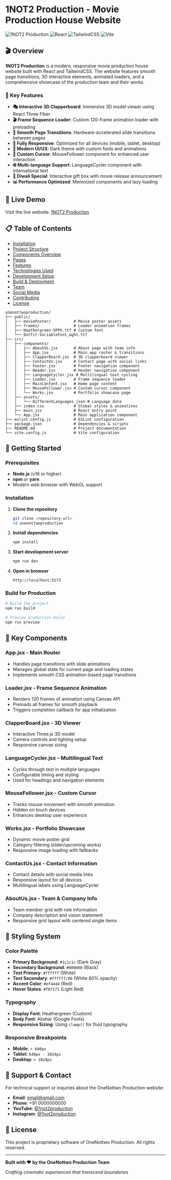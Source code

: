 # 1NOT2 Production - Movie Production House Website

![1NOT2 Production](https://img.shields.io/badge/1NOT2-Production-red?style=for-the-badge)
![React](https://img.shields.io/badge/React-18.0+-blue?style=for-the-badge&logo=react)
![TailwindCSS](https://img.shields.io/badge/TailwindCSS-3.0+-green?style=for-the-badge&logo=tailwindcss)
![Vite](https://img.shields.io/badge/Vite-Latest-purple?style=for-the-badge&logo=vite)

## 🎬 Overview

**1NOT2 Production** is a modern, responsive movie production house website built with React and TailwindCSS. The website features smooth page transitions, 3D interactive elements, animated loaders, and a comprehensive showcase of the production team and their works.

### 🌟 Key Features

- **🎭 Interactive 3D Clapperboard**: Immersive 3D model viewer using React Three Fiber
- **🎬 Frame Sequence Loader**: Custom 120-frame animation loader with preloading
- **🔄 Smooth Page Transitions**: Hardware-accelerated slide transitions between pages  
- **📱 Fully Responsive**: Optimized for all devices (mobile, tablet, desktop)
- **🎨 Modern UI/UX**: Dark theme with custom fonts and animations
- **🎯 Custom Cursor**: MouseFollower component for enhanced user interaction
- **🌐 Multi-language Support**: LanguageCycler component with international text
- **🎁 Diwali Special**: Interactive gift box with movie release announcement
- **📊 Performance Optimized**: Memoized components and lazy loading

## 🚀 Live Demo

Visit the live website: [1NOT2 Production](https://your-domain.com)

## 📋 Table of Contents

- [Installation](#installation)
- [Project Structure](#project-structure)
- [Components Overview](#components-overview)
- [Pages](#pages)
- [Features](#features)
- [Technologies Used](#technologies-used)
- [Development Setup](#development-setup)
- [Build & Deployment](#build--deployment)
- [Team](#team)
- [Social Media](#social-media)
- [Contributing](#contributing)
- [License](#license)

```
onenottwoproduction/
├── public/
│   ├── moviePoster/          # Movie poster assets
│   ├── frames/               # Loader animation frames
│   ├── Heathergreen-XPPG.ttf # Custom font
│   └── Outfit-VariableFont_wght.ttf
├── src/
│   ├── components/
│   │   ├── AboutUs.jsx       # About page with team info
│   │   ├── App.jsx           # Main app router & transitions
│   │   ├── ClapperBoard.jsx  # 3D clapperboard viewer
│   │   ├── ContactUs.jsx     # Contact page with social links
│   │   ├── Footer.jsx        # Footer navigation component
│   │   ├── Header.jsx        # Header navigation component
│   │   ├── LanguageCycler.jsx # Multilingual text cycling
│   │   ├── Loader.jsx        # Frame sequence loader
│   │   ├── MainContent.jsx   # Home page content
│   │   ├── MouseFollower.jsx # Custom cursor component
│   │   └── Works.jsx         # Portfolio showcase page
│   ├── assets/
│   │   └── DifferentLanguages.json # Language data
│   ├── index.css             # Global styles & animations
│   ├── main.jsx              # React entry point
│   └── App.jsx               # Main application component
├── eslint.config.js          # ESLint configuration
├── package.json              # Dependencies & scripts
├── README.md                 # Project documentation
└── vite.config.js            # Vite configuration
```

## 🚀 Getting Started

### Prerequisites
- **Node.js** (v16 or higher)
- **npm** or **yarn**
- Modern web browser with WebGL support

### Installation

1. **Clone the repository**
   ```bash
   git clone <repository-url>
   cd onenottwoproduction
   ```

2. **Install dependencies**
   ```bash
   npm install
   ```

3. **Start development server**
   ```bash
   npm run dev
   ```

4. **Open in browser**
   ```
   http://localhost:5173
   ```

### Build for Production

```bash
# Build the project
npm run build

# Preview production build
npm run preview
```

## 🎯 Key Components

### **App.jsx** - Main Router
- Handles page transitions with slide animations
- Manages global state for current page and loading states
- Implements smooth CSS animation-based page transitions

### **Loader.jsx** - Frame Sequence Animation
- Renders 120 frames of animation using Canvas API
- Preloads all frames for smooth playback
- Triggers completion callback for app initialization

### **ClapperBoard.jsx** - 3D Viewer
- Interactive Three.js 3D model
- Camera controls and lighting setup
- Responsive canvas sizing

### **LanguageCycler.jsx** - Multilingual Text
- Cycles through text in multiple languages
- Configurable timing and styling
- Used for headings and navigation elements

### **MouseFollower.jsx** - Custom Cursor
- Tracks mouse movement with smooth animation
- Hidden on touch devices
- Enhances desktop user experience

### **Works.jsx** - Portfolio Showcase
- Dynamic movie poster grid
- Category filtering (older/upcoming works)
- Responsive image loading with fallbacks

### **ContactUs.jsx** - Contact Information
- Contact details with social media links
- Responsive layout for all devices
- Multilingual labels using LanguageCycler

### **AboutUs.jsx** - Team & Company Info
- Team member grid with role information
- Company description and vision statement
- Responsive grid layout with centered single items

## 🎨 Styling System

### **Color Palette**
- **Primary Background**: `#1c1c1c` (Dark Gray)
- **Secondary Background**: `#000000` (Black)
- **Text Primary**: `#ffffff` (White)
- **Text Secondary**: `#ffffff/80` (White 80% opacity)
- **Accent Color**: `#ef4444` (Red)
- **Hover States**: `#f87171` (Light Red)

### **Typography**
- **Display Font**: Heathergreen (Custom)
- **Body Font**: Akshar (Google Fonts)
- **Responsive Sizing**: Using `clamp()` for fluid typography

### **Responsive Breakpoints**
- **Mobile**: `< 640px`
- **Tablet**: `640px - 1024px`
- **Desktop**: `> 1024px`

## 📧 Support & Contact

For technical support or inquiries about the OneNottwo Production website:

- **Email**: email@gmail.com
- **Phone**: +91 0000000000
- **YouTube**: [@1not2production](https://www.youtube.com/@1not2production)
- **Instagram**: [@1not2production](https://www.instagram.com/1not2production/)

## 📄 License

This project is proprietary software of OneNottwo Production. All rights reserved.

---

**Built with ❤️ by the OneNottwo Production Team**

*Crafting cinematic experiences that transcend boundaries*

